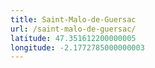```yaml
---
title: Saint-Malo-de-Guersac
url: /saint-malo-de-guersac/
latitude: 47.351612200000005
longitude: -2.1772785000000003
---
```


